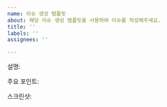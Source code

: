 ```yaml
---
name: 이슈 생성 템플릿
about: 해당 이슈 생성 템플릿을 사용하여 이슈를 작성해주세요.
title: ''
labels: ''
assignees: ''

---
```


<!--
☑️이슈 타이틀: 이슈 설명 ex ) Modal 구현
☑️이슈는 작은 단위로 해주세요. ex) 하나의 일거리 = 하나의 이슈
☑️이슈 완성 후, PR을 올리기 전 이슈를 PR에 연동 시켜주세요(우측 바의 Development)
☑️label을 목적에 맞게 달아주세요.
 -->

설명:

<!-- 💭 본인이 구현해야하는 기능이나 그의 개선점을 명확하게 설명해주세요. -->

주요 포인트:

<!--  💭 이 기능에서 특별히 고려해야할 부분이 있다면 자유롭게 적어주세요. -->

스크린샷:

<!--  💭 이 기능과 관련된 스크린샷을 추가해주세요. -->